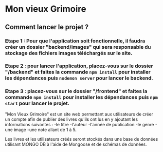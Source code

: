 # Mon vieux Grimoire

## Comment lancer le projet ? 

### Etape 1 : Pour que l'application soit fonctionnelle, il faudra créer un dossier "backend/images" qui sera responsable du stockage des fichiers images téléchargés sur le site.

### Etape 2 : pour lancer l'application, placez-vous sur le dossier "/backend" et faites la commande `npm install` pour installer les dépendances puis `nodemon server` pour lancer le backend.

### Etape 3 : placez-vous sur le dossier "/frontend" et faites la commande `npm install` pour installer les dépendances puis `npm start` pour lancer le projet. 


"Mon Vieux Grimoire" est un site web permettant aux utilisateurs de créer un compte afin de publier des livres qu'ils ont lus en y ajoutant les informations suivantes : 
-le titre
-l'auteur
-l'année de publication
-le genre
-une image
-une note allant de 1 à 5. 

Les livres et les utilisateurs créés seront stockés dans une base de données utilisant MONGO DB à l'aide de Mongoose et de schémas de données.